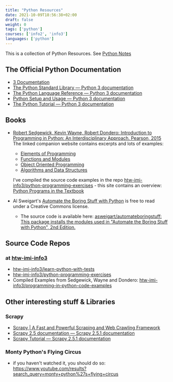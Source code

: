 ```yaml
---
title: "Python Resources"
date: 2021-10-09T18:56:38+02:00
draft: false
weight: 0
tags: ['python']
courses: ['info2', 'info3']
languages: ['python']
---
```

This is a collection of Python Resources. See [Python Notes](../python/)

## The Official Python Documentation

- [3 Documentation](https://docs.python.org/3/)
- [The Python Standard Library — Python 3 documentation](https://docs.python.org/3/library/index.html)
- [The Python Language Reference — Python 3 documentation](https://docs.python.org/3/reference/index.html)
- [Python Setup and Usage — Python 3 documentation](https://docs.python.org/3/using/index.html)
- [The Python Tutorial — Python 3 documentation](https://docs.python.org/3/tutorial/index.html)

## Books

- [Robert Sedgewick, Kevin Wayne, Robert Dondero: Introduction to Programming in Python: An Interdisciplinary Approach. Pearson, 2015](https://introcs.cs.princeton.edu/python/home/)
  The linked companion website contains excerpts and lots of examples:
  - [Elements of Programming](https://introcs.cs.princeton.edu/python/10elements/)
  - [Functions and Modules](https://introcs.cs.princeton.edu/python/20functions/)
  - [Object Oriented Programming](https://introcs.cs.princeton.edu/python/30oop/)
  - [Algorithms and Data Structures](https://introcs.cs.princeton.edu/python/40algorithms/)

  I've compiled the source code examples in the repo
  [htw-imi-info3/python-programming-exercises](https://github.com/htw-imi-info3/python-programming-exercises) - this site contains an overview: [Python Programs in the Textbook](https://introcs.cs.princeton.edu/python/code/)


- Al Sweigart's [Automate the Boring Stuff with Python](https://automatetheboringstuff.com/2e/) is free to read under a Creative Commons license.
   - The source code is available here: [asweigart/automateboringstuff: This package installs the modules used in "Automate the Boring Stuff with Python", 2nd Edition.](https://github.com/asweigart/automateboringstuff)


## Source Code Repos

### at [htw-imi-info3](https://github.com/htw-imi-info3)

- [htw-imi-info3/learn-python-with-tests](https://github.com/htw-imi-info3/learn-python-with-tests)
- [htw-imi-info3/python-programming-exercises](https://github.com/htw-imi-info3/python-programming-exercises)
- Compiled Examples from Sedgewick, Wayne and Dondero: [htw-imi-info3/programming-in-python-code-examples](https://github.com/htw-imi-info3/programming-in-python-code-examples)


## Other interesting stuff & Libraries

### Scrapy

- [Scrapy | A Fast and Powerful Scraping and Web Crawling Framework](https://scrapy.org/)
- [Scrapy 2.5 documentation — Scrapy 2.5.1 documentation](https://docs.scrapy.org/en/latest/)
- [Scrapy Tutorial — Scrapy 2.5.1 documentation](https://docs.scrapy.org/en/latest/intro/tutorial.html)

### Monty Python's Flying Circus

- if you haven't watched it, you should do so: https://www.youtube.com/results?search_query=monty+python%27s+flying+circus
